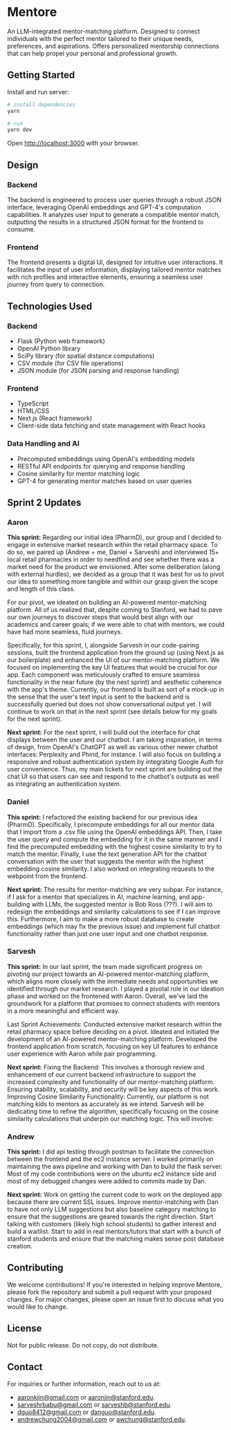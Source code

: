 # Mentore

An LLM-integrated mentor-matching platform. Designed to connect individuals with the perfect mentor tailored to their unique needs, preferences, and aspirations. Offers personalized mentorship connections that can help propel your personal and professional growth.

## Getting Started

Install and run server:

```bash
# install dependencies
yarn

# run
yarn dev
```

Open [http://localhost:3000](http://localhost:3000) with your browser.

## Design

### Backend

The backend is engineered to process user queries through a robust JSON interface, leveraging OpenAI embeddings and GPT-4's computation capabilities. It analyzes user input to generate a compatible mentor match, outputting the results in a structured JSON format for the frontend to consume.

### Frontend

The frontend presents a digital UI, designed for intuitive user interactions. It facilitates the input of user information, displaying tailored mentor matches with rich profiles and interactive elements, ensuring a seamless user journey from query to connection.

## Technologies Used

### Backend

- Flask (Python web framework)
- OpenAI Python library
- SciPy library (for spatial distance computations)
- CSV module (for CSV file operations)
- JSON module (for JSON parsing and response handling)

### Frontend

- TypeScript
- HTML/CSS
- Next.js (React framework)
- Client-side data fetching and state management with React hooks

### Data Handling and AI

- Precomputed embeddings using OpenAI's embedding models
- RESTful API endpoints for querying and response handling
- Cosine similarity for mentor matching logic
- GPT-4 for generating mentor matches based on user queries

## Sprint 2 Updates

### Aaron

**This sprint:** Regarding our initial idea (PharmD), our group and I decided to engage in extensive market research within the retail pharmacy space. To do so, we paired up (Andrew + me, Daniel + Sarvesh) and interviewed 15+ local retail pharmacies in order to needfind and see whether there was a market need for the product we envisioned. After some deliberation (along with external hurdles), we decided as a group that it was best for us to pivot our idea to something more tangible and within our grasp given the scope and length of this class.

For our pivot, we ideated on building an AI-powered mentor-matching platform. All of us realized that, despite coming to Stanford, we had to pave our own journeys to discover steps that would best align with our academics and career goals; if we were able to chat with mentors, we could have had more seamless, fluid journeys.

Specifically, for this sprint, I, alongside Sarvesh in our code-pairing sessions, built the frontend application from the ground up (using Next.js as our boilerplate) and enhanced the UI of our mentor-matching platform. We focused on implementing the key UI features that would be crucial for our app. Each component was meticulously crafted to ensure seamless functionality in the near future (by the next sprint) and aesthetic coherence with the app's theme. Currently, our frontend is built as sort of a mock-up in the sense that the user's text input is sent to the backend and is successfully queried but does not show conversational output yet. I will continue to work on that in the next sprint (see details below for my goals for the next sprint).

**Next sprint:** For the next sprint, I will build out the interface for chat displays between the user and our chatbot. I am taking inspiration, in terms of design, from OpenAI's ChatGPT as well as various other newer chatbot interfaces: Perplexity and Phind, for instance. I will also focus on building a responsive and robust authentication system by integrating Google Auth for user convenience. Thus, my main tickets for next sprint are building out the chat UI so that users can see and respond to the chatbot's outputs as well as integrating an authentication system.

### Daniel

**This sprint:** I refactored the existing backend for our previous idea (PharmD). Specifically, I precompute embeddings for all our mentor data that I import from a .csv file using the OpenAI embeddings API. Then, I take the user query and compute the embedding for it in the same manner and I find the precomputed embedding with the highest cosine similarity to try to match the mentor. Finally, I use the text generation API for the chatbot conversation with the user that suggests the mentor with the highest embedding cosine similarity. I also worked on integrating requests to the webpoint from the frontend.

**Next sprint:** The results for mentor-matching are very subpar. For instance, if I ask for a mentor that specializes in AI, machine learning, and app-building with LLMs, the suggested mentor is Bob Ross (???). I will aim to redesign the embeddings and similarity calculations to see if I can improve this. Furthermore, I aim to make a more robust database to create embeddings (which may fix the previous issue) and implement full chatbot functionality rather than just one user input and one chatbot response.

### Sarvesh

**This sprint:**
In our last sprint, the team made significant progress on pivoting our project towards an AI-powered mentor-matching platform, which aligns more closely with the immediate needs and opportunities we identified through our market research. I played a pivotal role in our ideation phase and worked on the frontened with Aaron. Overall, we've laid the groundwork for a platform that promises to connect students with mentors in a more meaningful and efficient way.

Last Sprint Achievements:
Conducted extensive market research within the retail pharmacy space before deciding on a pivot.
Ideated and initiated the development of an AI-powered mentor-matching platform.
Developed the frontend application from scratch, focusing on key UI features to enhance user experience with Aaron while pair programming.

**Next sprint:**
Fixing the Backend: This involves a thorough review and enhancement of our current backend infrastructure to support the increased complexity and functionality of our mentor-matching platform. Ensuring stability, scalability, and security will be key aspects of this work.
Improving Cosine Similarity Functionality: Currently, our platform is not matching kids to mentors as accurately as we intend. Sarvesh will be dedicating time to refine the algorithm, specifically focusing on the cosine similarity calculations that underpin our matching logic. This will involve:


### Andrew

**This sprint:** I did api testing through postman to facilitate the connection between the frontend and the ec2 instance server. I worked primarily on maintaining the aws pipeline and working with Dan to build the flask server. Most of my code contributions were on the ubuntu ec2 instance side and most of my debugged changes were added to commits made by Dan.

**Next sprint:** Work on getting the current code to work on the deployed app because there are current SSL issues. Improve mentor-matching with Dan to have not only LLM suggestions but also baseline category matching to ensure that the suggestions are geared towards the right direction. Start talking with customers (likely high school students) to gather interest and build a waitlist. Start to add in real mentors/tutors that start with a bunch of stanford students and ensure that the matching makes sense post database creation.

## Contributing

We welcome contributions! If you're interested in helping improve Mentore, please fork the repository and submit a pull request with your proposed changes. For major changes, please open an issue first to discuss what you would like to change.

## License

Not for public release. Do not copy, do not distribute.

## Contact

For inquiries or further information, reach out to us at:

- aaronkjin@gmail.com or aaronjin@stanford.edu.
- sarveshrbabu@gmail.com or sarveshb@stanford.edu.
- dguo8412@gmail.com or danguo@stanford.edu.
- andrewchung2004@gmail.com or awchung@stanford.edu.
